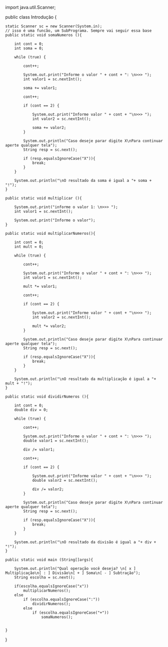import java.util.Scanner;

public class Introdução {

    static Scanner sc = new Scanner(System.in);
    // isso é uma funcão, um SubPrograma. Sempre vai seguir essa base
    public static void somaNumeros (){

        int cont = 0;
        int soma = 0;

        while (true) {

            cont++;

            System.out.print("Informe o valor " + cont + ": \n>>> ");
            int valor1 = sc.nextInt();

            soma += valor1;

            cont++;

            if (cont == 2) {

                System.out.print("Informe valor " + cont + "\n>>> ");
                int valor2 = sc.nextInt();

                soma += valor2;
            }

            System.out.println("Caso deseje parar digite X\nPara continuar aperte qualquer tela");
            String resp = sc.next();

            if (resp.equalsIgnoreCase("X")){
                break;
            }
        }

        System.out.println("\nO resultado da soma é igual a "+ soma + "!");
    }

    public static void multiplicar (){

        System.out.print("informe o valor 1: \n>>> ");
        int valor1 = sc.nextInt();

        System.out.print("Informe o valor");
    }

    public static void multiplicarNumeros(){

        int cont = 0;
        int mult = 0;

        while (true) {

            cont++;

            System.out.print("Informe o valor " + cont + ": \n>>> ");
            int valor1 = sc.nextInt();

            mult *= valor1;

            cont++;

            if (cont == 2) {

                System.out.print("Informe valor " + cont + "\n>>> ");
                int valor2 = sc.nextInt();

                mult *= valor2;
            }

            System.out.println("Caso deseje parar digite X\nPara continuar aperte qualquer tela");
            String resp = sc.next();

            if (resp.equalsIgnoreCase("X")){
                break;
            }
        }

        System.out.println("\nO resultado da multiplicação é igual a "+ mult + "!");
    }

    public static void dividirNumeros (){

        int cont = 0;
        double div = 0;

        while (true) {

            cont++;

            System.out.print("Informe o valor " + cont + ": \n>>> ");
            double valor1 = sc.nextInt();

            div /= valor1;

            cont++;

            if (cont == 2) {

                System.out.print("Informe valor " + cont + "\n>>> ");
                double valor2 = sc.nextInt();

                div /= valor2;
            }

            System.out.println("Caso deseje parar digite X\nPara continuar aperte qualquer tela");
            String resp = sc.next();

            if (resp.equalsIgnoreCase("X")){
                break;
            }
        }

        System.out.println("\nO resultado da divisão é igual a "+ div + "!");
    }

    public static void main (String[]args){

        System.out.println("Qual operação você deseja? \n[ x ] Multiplicação\n[ : ] Divisão\n[ + ] Soma\n[ - ] Subtração");
        String escolha = sc.next();

        if(escolha.equalsIgnoreCase("x"))
            multiplicarNumeros();
        else
            if (escolha.equalsIgnoreCase(":"))
                dividirNumeros();
            else
                if (escolha.equalsIgnoreCase("+"))
                    somaNumeros();


    }
}
